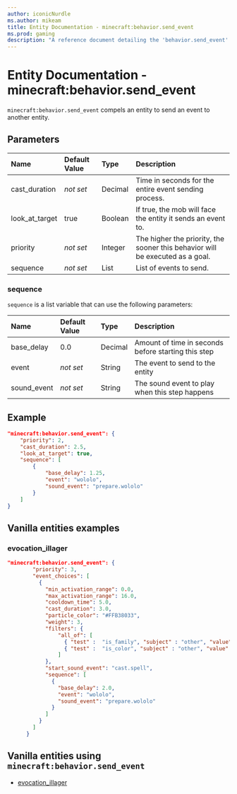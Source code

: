 ```yaml
---
author: iconicNurdle
ms.author: mikeam
title: Entity Documentation - minecraft:behavior.send_event
ms.prod: gaming
description: "A reference document detailing the 'behavior.send_event' entity goal"
---
```


# Entity Documentation - minecraft:behavior.send_event

`minecraft:behavior.send_event` compels an entity to send an event to another entity.

## Parameters

|Name |Default Value  |Type  |Description  |
|:----------|:----------|:----------|:----------|
|cast_duration|*not set*| Decimal| Time in seconds for the entire event sending process. |
|look_at_target| true|Boolean| If true, the mob will face the entity it sends an event to. |
|priority|*not set*|Integer|The higher the priority, the sooner this behavior will be executed as a goal.|
|sequence|*not set* | List| List of events to send.|

### sequence

`sequence` is a list variable that can use the following parameters:

|Name |Default Value  |Type  |Description  |
|:----------|:----------|:----------|:----------|
|base_delay| 0.0| Decimal| Amount of time in seconds before starting this step |
|event|*not set* | String|  The event to send to the entity |
|sound_event|*not set* | String|  The sound event to play when this step happens |

## Example

```json
"minecraft:behavior.send_event": {
    "priority": 2,
    "cast_duration": 2.5,
    "look_at_target": true,
    "sequence": [
        {
            "base_delay": 1.25,
            "event": "wololo",
            "sound_event": "prepare.wololo"
        }
    ]
}
```

## Vanilla entities examples

### evocation_illager

```json
"minecraft:behavior.send_event": {
        "priority": 3,
        "event_choices": [
          {
            "min_activation_range": 0.0,
            "max_activation_range": 16.0,
            "cooldown_time": 5.0,
            "cast_duration": 3.0,
            "particle_color": "#FFB38033",
            "weight": 3,
            "filters": { 
                "all_of": [
                  { "test" :  "is_family", "subject" : "other", "value" :  "sheep"},
                  { "test" :  "is_color", "subject" : "other", "value" :  "blue"}
                ] 
            },
            "start_sound_event": "cast.spell",
            "sequence": [
              {
                "base_delay": 2.0,
                "event": "wololo",
                "sound_event": "prepare.wololo"
              }
            ]
          }
        ]
      }
```

## Vanilla entities using `minecraft:behavior.send_event`

- [evocation_illager](../../../../Source/VanillaBehaviorPack_Snippets/entities/evocation_illager.md)

